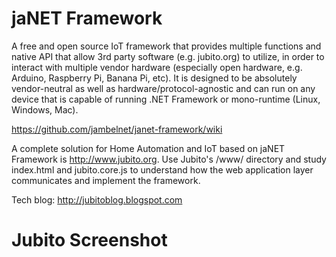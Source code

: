 # jaNET Framework
A free and open source IoT framework that provides multiple functions and native API that allow 3rd party software (e.g. jubito.org) to utilize, in order to interact with multiple vendor hardware (especially open hardware, e.g. Arduino, Raspberry Pi, Banana Pi, etc). It is designed to be absolutely vendor-neutral as well as hardware/protocol-agnostic and can run on any device that is capable of running .NET Framework or mono-runtime (Linux, Windows, Mac).

https://github.com/jambelnet/janet-framework/wiki

A complete solution for Home Automation and IoT based on jaNET Framework is http://www.jubito.org. Use Jubito's /www/ directory and study index.html and jubito.core.js to understand how the web application layer communicates and implement the framework.

Tech blog: http://jubitoblog.blogspot.com

# Jubito Screenshot
[logo]:https://1.bp.blogspot.com/-zckBAkF6q9k/V_nE97h0_BI/AAAAAAAAJDU/6fXFVP5eSOEj9cTG5XMDgVVLL10ySnLWQCLcB/s1600/dashboard-main.png
